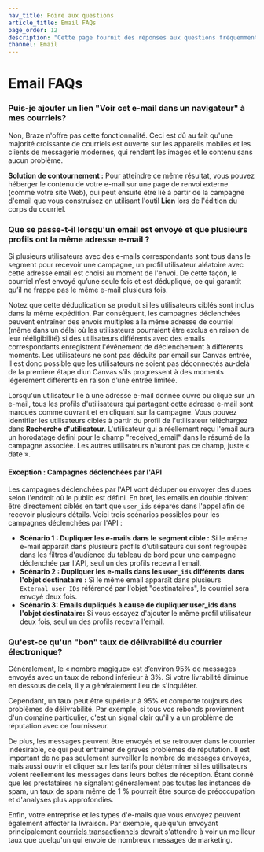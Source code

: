```yaml
---
nav_title: Foire aux questions
article_title: Email FAQs
page_order: 12
description: "Cette page fournit des réponses aux questions fréquemment posées sur la messagerie électronique."
channel: Email
---
```


# Email FAQs

### Puis-je ajouter un lien "Voir cet e-mail dans un navigateur" à mes courriels?

Non, Braze n'offre pas cette fonctionnalité. Ceci est dû au fait qu'une majorité croissante de courriels est ouverte sur les appareils mobiles et les clients de messagerie modernes, qui rendent les images et le contenu sans aucun problème.

**Solution de contournement :** Pour atteindre ce même résultat, vous pouvez héberger le contenu de votre e-mail sur une page de renvoi externe (comme votre site Web), qui peut ensuite être lié à partir de la campagne d'email que vous construisez en utilisant l'outil **Lien** lors de l'édition du corps du courriel.

### Que se passe-t-il lorsqu'un email est envoyé et que plusieurs profils ont la même adresse e-mail ?

Si plusieurs utilisateurs avec des e-mails correspondants sont tous dans le segment pour recevoir une campagne, un profil utilisateur aléatoire avec cette adresse email est choisi au moment de l'envoi. De cette façon, le courriel n’est envoyé qu’une seule fois et est dédupliqué, ce qui garantit qu’il ne frappe pas le même e-mail plusieurs fois.

Notez que cette déduplication se produit si les utilisateurs ciblés sont inclus dans la même expédition. Par conséquent, les campagnes déclenchées peuvent entraîner des envois multiples à la même adresse de courriel (même dans un délai où les utilisateurs pourraient être exclus en raison de leur rééligibilité) si des utilisateurs différents avec des emails correspondants enregistrent l'événement de déclenchement à différents moments. Les utilisateurs ne sont pas déduits par email sur Canvas entrée, Il est donc possible que les utilisateurs ne soient pas déconnectés au-delà de la première étape d’un Canvas s’ils progressent à des moments légèrement différents en raison d’une entrée limitée.

Lorsqu'un utilisateur lié à une adresse e-mail donnée ouvre ou clique sur un e-mail, tous les profils d'utilisateurs qui partagent cette adresse e-mail sont marqués comme ouvrant et en cliquant sur la campagne. Vous pouvez identifier les utilisateurs ciblés à partir du profil de l'utilisateur téléchargez dans **Recherche d'utilisateur**. L'utilisateur qui a réellement reçu l'email aura un horodatage défini pour le champ "received_email" dans le résumé de la campagne associée. Les autres utilisateurs n’auront pas ce champ, juste « date ».

#### Exception : Campagnes déclenchées par l'API

Les campagnes déclenchées par l'API vont déduper ou envoyer des dupes selon l'endroit où le public est défini. En bref, les emails en double doivent être directement ciblés en tant que `user_ids` séparés dans l'appel afin de recevoir plusieurs détails. Voici trois scénarios possibles pour les campagnes déclenchées par l'API :

- **Scénario 1 : Dupliquer les e-mails dans le segment cible :** Si le même e-mail apparaît dans plusieurs profils d'utilisateurs qui sont regroupés dans les filtres d'audience du tableau de bord pour une campagne déclenchée par l'API, seul un des profils recevra l'email.
- **Scénario 2 : Dupliquer les e-mails dans les `user_ids` différents dans l'objet destinataire :** Si le même email apparaît dans plusieurs `External_user_IDs` référencé par l'objet "destinataires", le courriel sera envoyé deux fois.
- **Scénario 3: Emails dupliqués à cause de dupliquer user_ids dans l'objet destinataire:** Si vous essayez d'ajouter le même profil utilisateur deux fois, seul un des profils recevra l'email.

### Qu'est-ce qu'un "bon" taux de délivrabilité du courrier électronique?

Généralement, le « nombre magique» est d’environ 95% de messages envoyés avec un taux de rebond inférieur à 3%. Si votre livrabilité diminue en dessous de cela, il y a généralement lieu de s'inquiéter.

Cependant, un taux peut être supérieur à 95% et comporte toujours des problèmes de délivrabilité. Par exemple, si tous vos rebonds proviennent d'un domaine particulier, c'est un signal clair qu'il y a un problème de réputation avec ce fournisseur.

De plus, les messages peuvent être envoyés et se retrouver dans le courrier indésirable, ce qui peut entraîner de graves problèmes de réputation. Il est important de ne pas seulement surveiller le nombre de messages envoyés, mais aussi ouvrir et cliquer sur les tarifs pour déterminer si les utilisateurs voient réellement les messages dans leurs boîtes de réception. Étant donné que les prestataires ne signalent généralement pas toutes les instances de spam, un taux de spam même de 1 % pourrait être source de préoccupation et d'analyses plus approfondies.

Enfin, votre entreprise et les types d'e-mails que vous envoyez peuvent également affecter la livraison. Par exemple, quelqu'un envoyant principalement [courriels transactionnels][1] devrait s'attendre à voir un meilleur taux que quelqu'un qui envoie de nombreux messages de marketing.


[1]: {{site.baseurl}}/api/api_campaigns/transactional_api_campaign